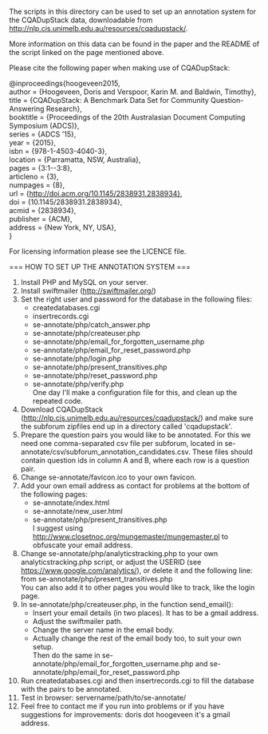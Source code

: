 The scripts in this directory can be used to set up an annotation system for the CQADupStack data, downloadable from http://nlp.cis.unimelb.edu.au/resources/cqadupstack/.

More information on this data can be found in the paper and the README of the script linked on the page mentioned above.

Please cite the following paper when making use of CQADupStack:

@inproceedings{hoogeveen2015, <br />
 author = {Hoogeveen, Doris and Verspoor, Karin M. and Baldwin, Timothy}, <br />
 title = {CQADupStack: A Benchmark Data Set for Community Question-Answering Research}, <br />
 booktitle = {Proceedings of the 20th Australasian Document Computing Symposium (ADCS)}, <br />
 series = {ADCS '15}, <br />
 year = {2015}, <br />
 isbn = {978-1-4503-4040-3}, <br />
 location = {Parramatta, NSW, Australia}, <br />
 pages = {3:1--3:8}, <br />
 articleno = {3}, <br />
 numpages = {8}, <br />
 url = {http://doi.acm.org/10.1145/2838931.2838934}, <br />
 doi = {10.1145/2838931.2838934}, <br />
 acmid = {2838934}, <br />
 publisher = {ACM}, <br />
 address = {New York, NY, USA}, <br />
} 

For licensing information please see the LICENCE file.

=== HOW TO SET UP THE ANNOTATION SYSTEM ===

1. Install PHP and MySQL on your server.<br />
2. Install swiftmailer (http://swiftmailer.org/)<br />
3. Set the right user and password for the database in the following files:<br />
   	- createdatabases.cgi<br />
	- insertrecords.cgi<br />
	- se-annotate/php/catch_answer.php<br />
	- se-annotate/php/createuser.php<br />
	- se-annotate/php/email_for_forgotten_username.php<br />
	- se-annotate/php/email_for_reset_password.php<br />
	- se-annotate/php/login.php<br />
	- se-annotate/php/present_transitives.php<br />
	- se-annotate/php/reset_password.php<br />
	- se-annotate/php/verify.php<br />
One day I'll make a configuration file for this, and clean up the repeated code.<br />
4. Download CQADupStack (http://nlp.cis.unimelb.edu.au/resources/cqadupstack/) and make sure the subforum zipfiles end up in a directory called 'cqadupstack'.<br />
5. Prepare the question pairs you would like to be annotated. For this we need one comma-separated csv file per subforum, located in se-annotate/csv/subforum_annotation_candidates.csv. These files should contain question ids in column A and B, where each row is a question pair.<br />
6. Change se-annotate/favicon.ico to your own favicon.<br />
7. Add your own email address as contact for problems at the bottom of the following pages:<br />
	- se-annotate/index.html<br />
	- se-annotate/new_user.html<br />
	- se-annotate/php/present_transitives.php<br />
I suggest using http://www.closetnoc.org/mungemaster/mungemaster.pl to obfuscate your email address.<br />
8. Change se-annotate/php/analyticstracking.php to your own analyticstracking.php script, or adjust the USERID (see https://www.google.com/analytics/),
   or delete it and the following line:<br />
   <?php include_once("./analyticstracking.php") ?> from se-annotate/php/present_transitives.php<br />
   You can also add it to other pages you would like to track, like the login page.<br />
9. In se-annotate/php/createuser.php, in the function send_email():<br />
	- Insert your email details (in two places). It has to be a gmail address.<br />
	- Adjust the swiftmailer path.<br />
	- Change the server name in the email body.<br />
	- Actually change the rest of the email body too, to suit your own setup.<br />
Then do the same in se-annotate/php/email_for_forgotten_username.php and se-annotate/php/email_for_reset_password.php<br />
10. Run createdatabases.cgi and then insertrecords.cgi to fill the database with the pairs to be annotated.<br />
11. Test in browser: servername/path/to/se-annotate/<br />
12. Feel free to contact me if you run into problems or if you have suggestions for improvements: doris dot hoogeveen it's a gmail address.
